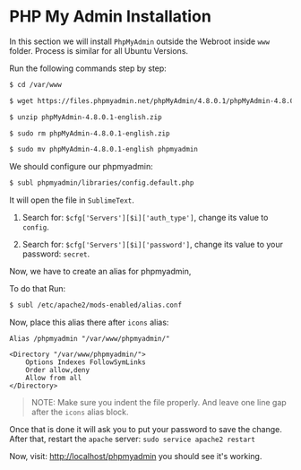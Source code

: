 # PHP My Admin Installation

In this section we will install `PhpMyAdmin` outside the Webroot inside `www` folder.
Process is similar for all Ubuntu Versions.

Run the following commands step by step:

```bash
$ cd /var/www

$ wget https://files.phpmyadmin.net/phpMyAdmin/4.8.0.1/phpMyAdmin-4.8.0.1-english.zip

$ unzip phpMyAdmin-4.8.0.1-english.zip

$ sudo rm phpMyAdmin-4.8.0.1-english.zip

$ sudo mv phpMyAdmin-4.8.0.1-english phpmyadmin
```

We should configure our phpmyadmin:

```bash
$ subl phpmyadmin/libraries/config.default.php
```

It will open the file in `SublimeText`. 

1. Search for: `$cfg['Servers'][$i]['auth_type']`, change its value to `config`.

2. Search for: `$cfg['Servers'][$i]['password']`, change its value to your password: `secret`.

Now, we have to create an alias for phpmyadmin,

To do that Run:

```bash
$ subl /etc/apache2/mods-enabled/alias.conf
```

Now, place this alias there after `icons` alias:

```code
Alias /phpmyadmin "/var/www/phpmyadmin/"

<Directory "/var/www/phpmyadmin/">
    Options Indexes FollowSymLinks
    Order allow,deny
    Allow from all
</Directory>
```

> NOTE: Make sure you indent the file properly. And leave one line gap after the `icons` alias block.

Once that is done it will ask you to put your password to save the change. 
After that, restart the `apache` server: `sudo service apache2 restart` 

Now, visit: [http://localhost/phpmyadmin](http://localhost/phpmyadmin) you should see it's working.